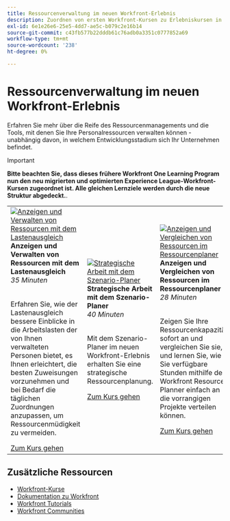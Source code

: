 ```yaml
---
title: Ressourcenverwaltung im neuen Workfront-Erlebnis
description: Zuordnen von ersten Workfront-Kursen zu Erlebniskursen in Liga-Kursen
exl-id: 6e1e26e6-25e5-4dd7-ae5c-b079c2e16b14
source-git-commit: c43fb577b22dddb61c76adb0a3351c0777852a69
workflow-type: tm+mt
source-wordcount: '238'
ht-degree: 0%

---
```


# Ressourcenverwaltung im neuen Workfront-Erlebnis

Erfahren Sie mehr über die Reife des Ressourcenmanagements und die Tools, mit denen Sie Ihre Personalressourcen verwalten können - unabhängig davon, in welchem Entwicklungsstadium sich Ihr Unternehmen befindet.

>[!IMPORTANT]
>
>**Bitte beachten Sie, dass dieses frühere Workfront One Learning Program nun den neu migrierten und optimierten Experience League-Workfront-Kursen zugeordnet ist.  Alle gleichen Lernziele werden durch die neue Struktur abgedeckt.**.

<table>
  <tr>
   <td>
      <a href="https://experienceleague.adobe.com/?recommended=Workfront-L-1-2022.1.workloadbalancer">
      <img alt="Anzeigen und Verwalten von Ressourcen mit dem Lastenausgleich" src="https://cdn.experienceleague.adobe.com/thumb/view-and-manage-resources-with-the-workload-balancer.png"/>
      </a>
      <div>
         <strong>Anzeigen und Verwalten von Ressourcen mit dem Lastenausgleich</strong></a>
         <br/><em>35 Minuten</em>
      </div>
      <p>
        <br/>
         Erfahren Sie, wie der Lastenausgleich bessere Einblicke in die Arbeitslasten der von Ihnen verwalteten Personen bietet, es Ihnen erleichtert, die besten Zuweisungen vorzunehmen und bei Bedarf die täglichen Zuordnungen anzupassen, um Ressourcenmüdigkeit zu vermeiden.
      </p>
      <a  rel="noreferrer" target="_blank" href="https://experienceleague.adobe.com/?recommended=Workfront-L-1-2022.1.workloadbalancer" class="spectrum-Button spectrum-Button--primary spectrum-Button--sizeM">
      <span class="spectrum-Button-label has-no-wrap has-text-weight-bold">Zum Kurs gehen</span>
      </a>
   </td>   
   <td>
      <a href="https://experienceleague.adobe.com/?recommended=Workfront-L-1-2022.1.scenarioplanner">
      <img alt="Strategische Arbeit mit dem Szenario-Planer" src="https://cdn.experienceleague.adobe.com/thumb/get-strategic-with-the-scenario-planner.png"/>
      </a>
      <div>
         <strong>Strategische Arbeit mit dem Szenario-Planer</strong></a>
         <br/><em>40 Minuten</em>
      </div>
      <p>
        <br/>
         Mit dem Szenario-Planer im neuen Workfront-Erlebnis erhalten Sie eine strategische Ressourcenplanung.
      </p>
      <a  rel="noreferrer" target="_blank" href="https://experienceleague.adobe.com/?recommended=Workfront-L-1-2022.1.scenarioplanner" class="spectrum-Button spectrum-Button--primary spectrum-Button--sizeM">
      <span class="spectrum-Button-label has-no-wrap has-text-weight-bold">Zum Kurs gehen</span>
      </a>
   </td>
    <td>
      <a href="https://experienceleague.adobe.com/?recommended=Workfront-L-1-2022.1.resourceplanner">
      <img alt="Anzeigen und Vergleichen von Ressourcen im Ressourcenplaner" src="https://cdn.experienceleague.adobe.com/thumb/view-and-compare-resources-in-the-resource-planner.png"/>
      </a>
      <div>
         <strong>Anzeigen und Vergleichen von Ressourcen im Ressourcenplaner</strong></a>
         <br/><em>28 Minuten</em>
      </div>
      <p>
        <br/>
         Zeigen Sie Ihre Ressourcenkapazität sofort an und vergleichen Sie sie, und lernen Sie, wie Sie verfügbare Stunden mithilfe des Workfront Resource Planner einfach an die vorrangigen Projekte verteilen können.
      </p>
      <a  rel="noreferrer" target="_blank" href="https://experienceleague.adobe.com/?recommended=Workfront-L-1-2022.1.resourceplanner" class="spectrum-Button spectrum-Button--primary spectrum-Button--sizeM">
      <span class="spectrum-Button-label has-no-wrap has-text-weight-bold">Zum Kurs gehen</span>
      </a>
   </td>
  </tr>

</table>

## Zusätzliche Ressourcen

* [Workfront-Kurse](https://experienceleague.adobe.com/?lang=en&amp;Solution=Workfront#courses)
* [Dokumentation zu Workfront](https://experienceleague.adobe.com/docs/workfront.html)
* [Workfront Tutorials](https://experienceleague.adobe.com/docs/workfront-learn/tutorials-workfront/home.html)
* [Workfront Communities](https://experienceleaguecommunities.adobe.com/t5/workfront/ct-p/workfront)
